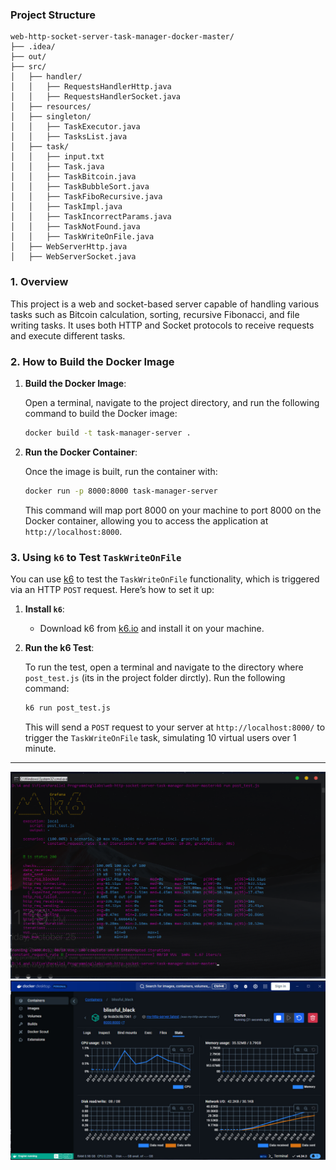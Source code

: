### Project Structure

```plaintext
web-http-socket-server-task-manager-docker-master/
├── .idea/
├── out/
├── src/
│   ├── handler/
│   │   ├── RequestsHandlerHttp.java
│   │   ├── RequestsHandlerSocket.java
│   ├── resources/
│   ├── singleton/
│   │   ├── TaskExecutor.java
│   │   ├── TasksList.java
│   ├── task/
│   │   ├── input.txt
│   │   ├── Task.java
│   │   ├── TaskBitcoin.java
│   │   ├── TaskBubbleSort.java
│   │   ├── TaskFiboRecursive.java
│   │   ├── TaskImpl.java
│   │   ├── TaskIncorrectParams.java
│   │   ├── TaskNotFound.java
│   │   ├── TaskWriteOnFile.java
│   ├── WebServerHttp.java
│   ├── WebServerSocket.java
```

### 1. Overview

This project is a web and socket-based server capable of handling various tasks such as Bitcoin calculation, sorting, recursive Fibonacci, and file writing tasks. It uses both HTTP and Socket protocols to receive requests and execute different tasks.

### 2. How to Build the Docker Image

1. **Build the Docker Image**:

   Open a terminal, navigate to the project directory, and run the following command to build the Docker image:

   ```bash
   docker build -t task-manager-server .
   ```

2. **Run the Docker Container**:

   Once the image is built, run the container with:

   ```bash
   docker run -p 8000:8000 task-manager-server
   ```

   This command will map port 8000 on your machine to port 8000 on the Docker container, allowing you to access the application at `http://localhost:8000`.

### 3. Using `k6` to Test `TaskWriteOnFile`

You can use [k6](https://k6.io/) to test the `TaskWriteOnFile` functionality, which is triggered via an HTTP `POST` request. Here’s how to set it up:

1. **Install `k6`**:

   - Download k6 from [k6.io](https://k6.io/docs/getting-started/installation/) and install it on your machine.

2. **Run the k6 Test**:

   To run the test, open a terminal and navigate to the directory where `post_test.js` (its in the project folder dirctly). Run the following command:

   ```bash
   k6 run post_test.js
   ```

   This will send a `POST` request to your server at `http://localhost:8000/` to trigger the `TaskWriteOnFile` task, simulating 10 virtual users over 1 minute.

---

![alt text](image_2024-10-25_23-19-32.png)
![alt text](image.png)
